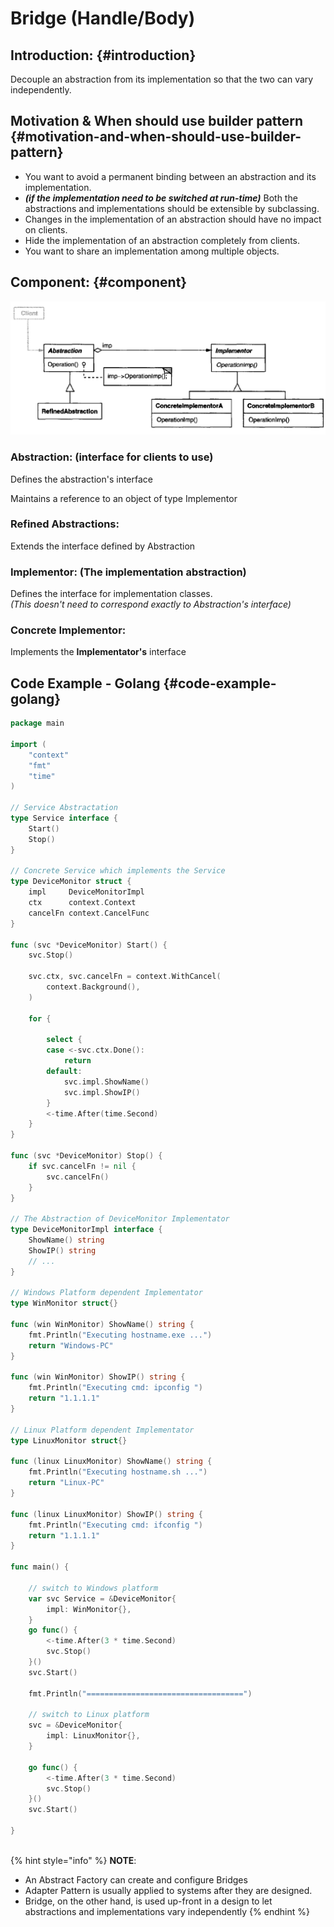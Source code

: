 # Bridge \(Handle/Body\)

## Introduction: {#introduction}

Decouple an abstraction from its implementation so that the two can vary independently.

## Motivation & When should use builder pattern {#motivation-and-when-should-use-builder-pattern}

* ​You want to avoid a permanent binding between an abstraction and its implementation.
* _**\(if the implementation need to be switched at run-time\)**_ Both the abstractions and implementations should be extensible by subclassing.
* Changes in the implementation of an abstraction should have no impact on clients.
* Hide the implementation of an abstraction completely from clients.
* You want to share an implementation among multiple objects.

## Component: {#component}

![](../.gitbook/assets/ying-mu-kuai-zhao-20180506-xia-wu-5.30.54.png)

### Abstraction: \(interface for clients to use\)

​Defines the abstraction's interface

Maintains a reference to an object of type Implementor

### Refined Abstractions:

Extends the interface defined by Abstraction

### Implementor: \(The implementation abstraction\)

Defines the interface for implementation classes.   
_\(This doesn't need to correspond exactly to Abstraction's interface\)_

### Concrete Implementor:

Implements the **Implementator's** interface

## Code Example - Golang {#code-example-golang}

```go
package main

import (
	"context"
	"fmt"
	"time"
)

// Service Abstractation
type Service interface {
	Start()
	Stop()
}

// Concrete Service which implements the Service
type DeviceMonitor struct {
	impl     DeviceMonitorImpl
	ctx      context.Context
	cancelFn context.CancelFunc
}

func (svc *DeviceMonitor) Start() {
	svc.Stop()

	svc.ctx, svc.cancelFn = context.WithCancel(
		context.Background(),
	)

	for {

		select {
		case <-svc.ctx.Done():
			return
		default:
			svc.impl.ShowName()
			svc.impl.ShowIP()
		}
		<-time.After(time.Second)
	}
}

func (svc *DeviceMonitor) Stop() {
	if svc.cancelFn != nil {
		svc.cancelFn()
	}
}

// The Abstraction of DeviceMonitor Implementator
type DeviceMonitorImpl interface {
	ShowName() string
	ShowIP() string
	// ...
}

// Windows Platform dependent Implementator
type WinMonitor struct{}

func (win WinMonitor) ShowName() string {
	fmt.Println("Executing hostname.exe ...")
	return "Windows-PC"
}

func (win WinMonitor) ShowIP() string {
	fmt.Println("Executing cmd: ipconfig ")
	return "1.1.1.1"
}

// Linux Platform dependent Implementator
type LinuxMonitor struct{}

func (linux LinuxMonitor) ShowName() string {
	fmt.Println("Executing hostname.sh ...")
	return "Linux-PC"
}

func (linux LinuxMonitor) ShowIP() string {
	fmt.Println("Executing cmd: ifconfig ")
	return "1.1.1.1"
}

func main() {

	// switch to Windows platform
	var svc Service = &DeviceMonitor{
		impl: WinMonitor{},
	}
	go func() {
		<-time.After(3 * time.Second)
		svc.Stop()
	}()
	svc.Start()

	fmt.Println("===================================")

	// switch to Linux platform
	svc = &DeviceMonitor{
		impl: LinuxMonitor{},
	}

	go func() {
		<-time.After(3 * time.Second)
		svc.Stop()
	}()
	svc.Start()

}
​​
```

{% hint style="info" %}
**NOTE**:

* An Abstract Factory can create and configure Bridges
* Adapter Pattern is usually applied to systems after they are designed.
* Bridge, on the other hand, is used up-front in a design to let abstractions and implementations vary independently 
{% endhint %}



​

​

